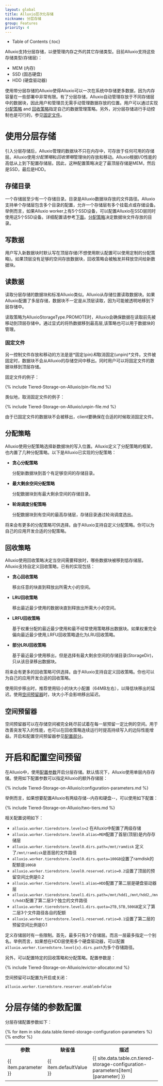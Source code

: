 ```yaml
---
layout: global
title: Alluxio层次化存储
nickname: 分层存储
group: Features
priority: 4
---
```


* Table of Contents
{:toc}

Alluxio支持分层存储，以便管理内存之外的其它存储类型。目前Alluxio支持这些存储类型(存储层)：

* MEM (内存)
* SSD (固态硬盘)
* HDD (硬盘驱动器)

使用带分层存储的Alluxio使得Alluxio可以一次在系统中存储更多数据，因为内存容量在一些部署中非常有限。有了分层存储，Alluxio自动管理存放于不同存储层中的数据块，因此用户和管理员无需手动管理数据存放的位置。用户可以通过实现[分配策略](#allocators) and [回收策略](#evictors)指定自己的数据管理策略。另外，对分层存储进行手动控制也是可行的，参见[固定文件](#pinning-files)。

# 使用分层存储

引入分层存储后，Alluxio管理的数据块不只在内存中，可存放于任何可用的存储层。Alluxio使用*分配策略*和*回收策略*管理块的存放和移动。Alluxio根据I/O性能的高低从上到下配置存储层。因此，这种配置策略决定了最顶层存储是MEM，然后是SSD，最后是HDD。

## 存储目录

一个存储层至少有一个存储目录。目录是Alluxio数据块存放的文件路径。Alluxio支持单个存储层包含多个目录的配置，允许一个存储层有多个挂载点或存储设备。举例而言，如果Alluxio worker上有5个SSD设备，可以配置Alluxio在SSD层同时使用这5个SSD设备。详细配置请参考[下面](#enabling-and-configuring-tiered-storage)。[分配策略](#allocators)决定数据块文件存放的目录。

## 写数据

用户写入新数据块时默认写在顶层存储(不想使用默认配置可以使用定制的分配策略)。如果顶层没有足够的空间存放数据块，回收策略会被触发并释放空间给新数据块。

## 读数据

读取分层存储的数据块和标准Alluxio类似。Alluxio从存储位置读取数据块。如果Alluxio配置了多层存储，数据块不一定是从顶层读取，因为可能被透明地移到下层存储中。

读取策略为AlluxioStorageType.PROMOTE时，Alluxio会确保数据在读取前先被移动到顶层存储中。通过显式的将热数据移到最高层,该策略也可以用于数据块的管理。

### 固定文件

另一控制文件存放和移动的方法是是*固定(pin)*和*取消固定(unpin)*文件。文件被固定时，数据块不会从Alluxio的存储空间中移出。同时用户可以将固定文件的数据块移到顶层存储。

固定文件的例子：

{% include Tiered-Storage-on-Alluxio/pin-file.md %}

类似地，取消固定文件的例子：

{% include Tiered-Storage-on-Alluxio/unpin-file.md %}

由于已固定文件的数据块不会被移出，client要确保在合适的时候取消固定文件。

## 分配策略

Alluxio使用分配策略选择新数据块的写入位置。Alluxio定义了分配策略的框架，也内置了几种分配策略。以下是Alluxio已实现的分配策略：

* **贪心分配策略**

    分配新数据块到首个有足够空间的存储目录。

* **最大剩余空间分配策略**

    分配数据块到有最大剩余空间的存储目录。

* **轮询调度分配策略**

    分配数据块到有空间的最高存储层，存储目录通过轮询调度选出。

将来会有更多的分配策略可供选择。由于Alluxio支持自定义分配策略。你可以为自己的应用开发合适的分配策略。

## 回收策略

Alluxio使用回收策略决定当空间需要释放时，哪些数据块被移到低存储层。Alluxio支持自定义回收策略，已有的实现包括：

* **贪心回收策略**

    移出任意的块直到释放出所需大小的空间。

* **LRU回收策略**

    移出最近最少使用的数据块直到释放出所需大小的空间。

* **LRFU回收策略**

    基于权重分配的最近最少使用和最不经常使用策略移出数据块。如果权重完全偏向最近最少使用,LRFU回收策略退化为LRU回收策略。

* **部分LRU回收策略**

    基于最近最少使用移出，但是选择有最大剩余空间的存储目录(StorageDir)，只从该目录移出数据块。

将来会有更多的回收策略可供选择。由于Alluxio支持自定义回收策略。你也可以为自己的应用开发合适的回收策略。

使用同步移出时，推荐使用较小的块大小配置（64MB左右），以降低块移出的延迟。使用[空间预留器](#space-reserver)时，块大小不会影响移出延迟。

## 空间预留器

空间预留器可以在存储空间被完全耗尽前试着在每一层预留一定比例的空间。用于改善突发写入的性能，也可以在回收策略连续运行时提高持续写入的边际性能增益。开启和配置空间预留器参见[配置部分](#enabling-and-configuring-tiered-storage)。

# 开启和配置空间预留

在Alluxio中，使用[配置参数](Configuration-Settings.html)开启分层存储。默认情况下，Alluxio使用单层内存存储。使用如下配置参数可以指定Alluxio的额外存储层：

{% include Tiered-Storage-on-Alluxio/configuration-parameters.md %}

举例而言，如果想要配置Alluxio有两级存储--内存和硬盘--，可以使用如下配置：

{% include Tiered-Storage-on-Alluxio/two-tiers.md %}

相关配置说明如下：

* `alluxio.worker.tieredstore.levels=2` 在Alluxio中配置了两级存储
* `alluxio.worker.tieredstore.level0.alias=MEM`配置了首层(顶层)是内存存储层
* `alluxio.worker.tieredstore.level0.dirs.path=/mnt/ramdisk` 定义了`/mnt/ramdisk`是首层的文件路径
* `alluxio.worker.tieredstore.level0.dirs.quota=100GB`设置了ramdisk的配额是`100GB`
* `alluxio.worker.tieredstore.level0.reserved.ratio=0.2`设置了顶层的预留空间比例是0.2
* `alluxio.worker.tieredstore.level1.alias=HDD`配置了第二层是硬盘驱动器层
* `alluxio.worker.tieredstore.level1.dirs.path=/mnt/hdd1,/mnt/hdd2,/mnt/hdd3`配置了第二层3个独立的文件路径
* `alluxio.worker.tieredstore.level1.dirs.quota=2TB,5TB,500GB`定义了第二层3个文件路径各自的配额
* `alluxio.worker.tieredstore.level1.reserved.ratio=0.1`设置了第二层的预留空间比例是0.1

定义存储层时有一些限制。首先，最多只有3个存储层。而且一层最多指定一个别名。举例而言，如果想在HDD层使用多个硬盘驱动器，可以配置`alluxio.worker.tieredstore.level{x}.dirs.path`为多个存储路径。

另外，可以配置特定的回收策略和分配策略。配置参数是：

{% include Tiered-Storage-on-Alluxio/evictor-allocator.md %}

空间预留可以配置为开启或关闭：

    alluxio.worker.tieredstore.reserver.enabled=false

# 分层存储的参数配置

分层存储配置参数如下：

<table class="table table-striped">
<tr><th>参数</th><th>缺省值</th><th>描述</th></tr>
{% for item in site.data.table.tiered-storage-configuration-parameters %}
<tr>
<td>{{ item.parameter }}</td>
<td>{{ item.defaultValue }}</td>
<td>{{ site.data.table.cn.tiered-storage-configuration-parameters[item][parameter] }}</td>
</tr>
{% endfor %}
</table>
